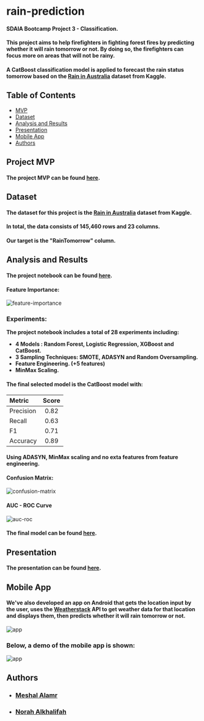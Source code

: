 # rain-prediction
#### SDAIA Bootcamp Project 3 - Classification.

#### This project aims to help firefighters in fighting forest fires by predicting whether it will rain tomorrow or not. By doing so, the firefighters can focus more on areas that will not be rainy.
#### A CatBoost classification model is applied to forecast the rain status tomorrow based on the [Rain in Australia](https://www.kaggle.com/jsphyg/weather-dataset-rattle-package) dataset from Kaggle.

## Table of Contents

- [MVP](#mvp)
- [Dataset](#dataset)
- [Analysis and Results](#project)
- [Presentation](#presentation)
- [Mobile App](#app)
- [Authors](#authors)


## Project MVP <a name="mvp" />
#### The project MVP can be found [here](https://github.com/MeshalAlamr/rain-prediction/tree/main/MVP).

## Dataset <a name="dataset" />

#### The dataset for this project is the [Rain in Australia](https://www.kaggle.com/jsphyg/weather-dataset-rattle-package) dataset from Kaggle.

#### In total, the data consists of 145,460 rows and 23 columns.
#### Our target is the "RainTomorrow" column.

## Analysis and Results <a name="project" />

#### The project notebook can be found [here](https://github.com/MeshalAlamr/rain-prediction/blob/main/rain-prediction.ipynb).

#### Feature Importance:

![feature-importance](https://user-images.githubusercontent.com/68873733/139589643-be3b8491-2f0f-4a4d-bc4d-36f7bf4186df.png)

### Experiments:
<b> The project notebook includes a total of 28 experiments including:
- 4 Models : Random Forest, Logistic Regression, XGBoost and CatBoost.
- 3 Sampling Techniques: SMOTE, ADASYN and Random Oversampling.
- Feature Engineering. (+5 features)
- MinMax Scaling. </b>

#### The final selected model is the CatBoost model with:
| Metric | Score |
|:---|:---:|
| Precision | 0.82 |
| Recall | 0.63 |
| F1 | 0.71 |
| Accuracy | 0.89 |
#### Using ADASYN, MinMax scaling and no exta features from feature engineering. 
#### Confusion Matrix:

![confusion-matrix](https://user-images.githubusercontent.com/68873733/139589755-8d0d3c50-6106-4926-8b7e-855b6e5eb1d2.png)

#### AUC - ROC Curve

![auc-roc](https://user-images.githubusercontent.com/68873733/139589760-7ebeec8d-9033-4b85-843f-acce05924a94.png)

#### The final model can be found [here](https://github.com/MeshalAlamr/rain-prediction/tree/main/model).

## Presentation <a name="presentation" />
#### The presentation can be found [here](https://github.com/MeshalAlamr/rain-prediction/blob/main/final-presentation.pdf).

## Mobile App <a name="app"/>
#### We've also developed an app on Android that gets the location input by the user, uses the [Weatherstack](https://weatherstack.com/) API to get weather data for that location and displays them, then predicts whether it will rain tomorrow or not.

![app](https://user-images.githubusercontent.com/68873733/139590487-6b1366df-27bc-4d65-984c-fad811d03d91.png)

### Below, a demo of the mobile app is shown:
![app](https://user-images.githubusercontent.com/68873733/139590439-da122f5f-1e4e-4c7d-83c7-2a65ec7288c9.gif)

## Authors <a name="authors"/>
- ### [Meshal Alamr](https://github.com/MeshalAlamr)
- ### [Norah Alkhalifah](https://github.com/NorahAlkhalifah)
